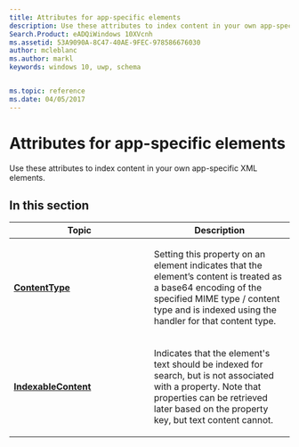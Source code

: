 ```yaml
---
title: Attributes for app-specific elements
description: Use these attributes to index content in your own app-specific XML elements.
Search.Product: eADQiWindows 10XVcnh
ms.assetid: 53A9090A-8C47-40AE-9FEC-978586676030
author: mcleblanc
ms.author: markl
keywords: windows 10, uwp, schema


ms.topic: reference
ms.date: 04/05/2017
---
```


# Attributes for app-specific elements


Use these attributes to index content in your own app-specific XML elements.

## In this section


<table>
<colgroup>
<col width="50%" />
<col width="50%" />
</colgroup>
<thead>
<tr class="header">
<th>Topic</th>
<th>Description</th>
</tr>
</thead>
<tbody>
<tr class="odd">
<td><p><a href="contenttype.md"><strong>ContentType</strong></a> </p></td>
<td><p>Setting this property on an element indicates that the element’s content is treated as a base64 encoding of the specified MIME type / content type and is indexed using the handler for that content type.</p></td>
</tr>
<tr class="even">
<td><p><a href="indexablecontent.md"><strong>IndexableContent</strong></a> </p></td>
<td><p>Indicates that the element's text should be indexed for search, but is not associated with a property. Note that properties can be retrieved later based on the property key, but text content cannot.</p></td>
</tr>
</tbody>
</table>

 

 

 




